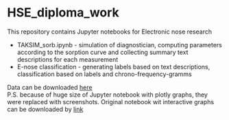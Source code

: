 # HSE_diploma_work
This repository contains Jupyter notebooks for Electronic nose research
- TAKSIM_sorb.ipynb - simulation of diagnostician, computing parameters according to the sorption curve and collecting summary text descriptions for each measurement
- E-nose classification - generating labels based on text descriptions, classification based on labels and chrono-frequency-gramms

Data can be downloaded [here](https://disk.yandex.ru/d/VEaQDxnu3UoAjw) <br>
P.S. because of huge size of Jupyter notebook with plotly graphs, they were replaced with screenshots. Original notebook wit interactive graphs can be downloaded by [link](https://disk.yandex.ru/d/Jla2Qj9-U27Fug)
